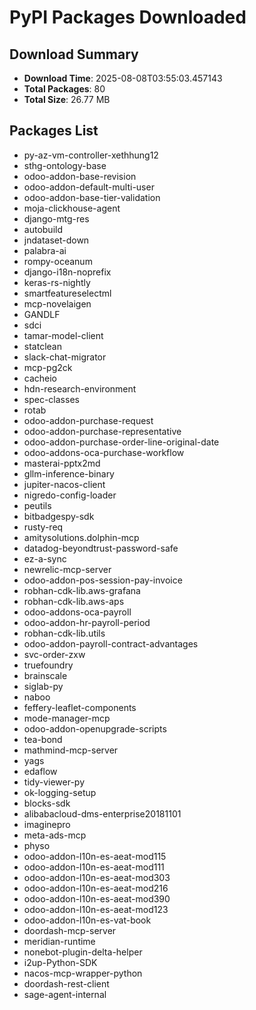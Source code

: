 # PyPI Packages Downloaded

## Download Summary
- **Download Time**: 2025-08-08T03:55:03.457143
- **Total Packages**: 80
- **Total Size**: 26.77 MB

## Packages List
- py-az-vm-controller-xethhung12
- sthg-ontology-base
- odoo-addon-base-revision
- odoo-addon-default-multi-user
- odoo-addon-base-tier-validation
- moja-clickhouse-agent
- django-mtg-res
- autobuild
- jndataset-down
- palabra-ai
- rompy-oceanum
- django-i18n-noprefix
- keras-rs-nightly
- smartfeatureselectml
- mcp-novelaigen
- GANDLF
- sdci
- tamar-model-client
- statclean
- slack-chat-migrator
- mcp-pg2ck
- cacheio
- hdn-research-environment
- spec-classes
- rotab
- odoo-addon-purchase-request
- odoo-addon-purchase-representative
- odoo-addon-purchase-order-line-original-date
- odoo-addons-oca-purchase-workflow
- masterai-pptx2md
- gllm-inference-binary
- jupiter-nacos-client
- nigredo-config-loader
- peutils
- bitbadgespy-sdk
- rusty-req
- amitysolutions.dolphin-mcp
- datadog-beyondtrust-password-safe
- ez-a-sync
- newrelic-mcp-server
- odoo-addon-pos-session-pay-invoice
- robhan-cdk-lib.aws-grafana
- robhan-cdk-lib.aws-aps
- odoo-addons-oca-payroll
- odoo-addon-hr-payroll-period
- robhan-cdk-lib.utils
- odoo-addon-payroll-contract-advantages
- svc-order-zxw
- truefoundry
- brainscale
- siglab-py
- naboo
- feffery-leaflet-components
- mode-manager-mcp
- odoo-addon-openupgrade-scripts
- tea-bond
- mathmind-mcp-server
- yags
- edaflow
- tidy-viewer-py
- ok-logging-setup
- blocks-sdk
- alibabacloud-dms-enterprise20181101
- imaginepro
- meta-ads-mcp
- physo
- odoo-addon-l10n-es-aeat-mod115
- odoo-addon-l10n-es-aeat-mod111
- odoo-addon-l10n-es-aeat-mod303
- odoo-addon-l10n-es-aeat-mod216
- odoo-addon-l10n-es-aeat-mod390
- odoo-addon-l10n-es-aeat-mod123
- odoo-addon-l10n-es-vat-book
- doordash-mcp-server
- meridian-runtime
- nonebot-plugin-delta-helper
- i2up-Python-SDK
- nacos-mcp-wrapper-python
- doordash-rest-client
- sage-agent-internal
